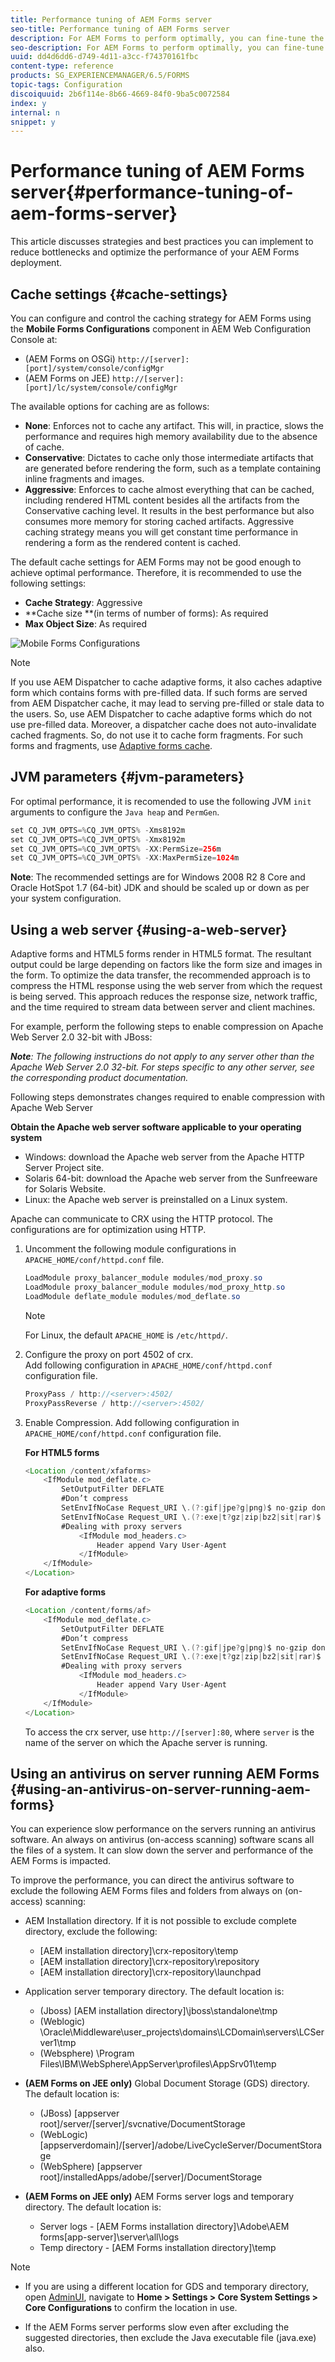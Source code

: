 ```yaml
---
title: Performance tuning of AEM Forms server
seo-title: Performance tuning of AEM Forms server
description: For AEM Forms to perform optimally, you can fine-tune the cache settings and JVM parameters. Also, using a web server can enhance the performance of AEM Forms deployment.
seo-description: For AEM Forms to perform optimally, you can fine-tune the cache settings and JVM parameters. Also, using a web server can enhance the performance of AEM Forms deployment.
uuid: dd4d6dd6-d749-4d11-a3cc-f74370161fbc
content-type: reference
products: SG_EXPERIENCEMANAGER/6.5/FORMS
topic-tags: Configuration
discoiquuid: 2b6f114e-8b66-4669-84f0-9ba5c0072584
index: y
internal: n
snippet: y
---
```


# Performance tuning of AEM Forms server{#performance-tuning-of-aem-forms-server}

This article discusses strategies and best practices you can implement to reduce bottlenecks and optimize the performance of your AEM Forms deployment.

## Cache settings {#cache-settings}

You can configure and control the caching strategy for AEM Forms using the **Mobile Forms Configurations** component in AEM Web Configuration Console at:

* (AEM Forms on OSGi) `http://[server]:[port]/system/console/configMgr`
* (AEM Forms on JEE) `http://[server]:[port]/lc/system/console/configMgr`

The available options for caching are as follows:

* **None**: Enforces not to cache any artifact. This will, in practice, slows the performance and requires high memory availability due to the absence of cache.
* **Conservative**: Dictates to cache only those intermediate artifacts that are generated before rendering the form, such as a template containing inline fragments and images.
* **Aggressive**: Enforces to cache almost everything that can be cached, including rendered HTML content besides all the artifacts from the Conservative caching level. It results in the best performance but also consumes more memory for storing cached artifacts. Aggressive caching strategy means you will get constant time performance in rendering a form as the rendered content is cached.

The default cache settings for AEM Forms may not be good enough to achieve optimal performance. Therefore, it is recommended to use the following settings:

* **Cache Strategy**: Aggressive
* **Cache size **(in terms of number of forms): As required
* **Max Object Size**: As required

![Mobile Forms Configurations](assets/snap.png)

>[!NOTE]
>
>If you use AEM Dispatcher to cache adaptive forms, it also caches adaptive form which contains forms with pre-filled data. If such forms are served from AEM Dispatcher cache, it may lead to serving pre-filled or stale data to the users. So, use AEM Dispatcher to cache adaptive forms which do not use pre-filled data. Moreover, a dispatcher cache does not auto-invalidate cached fragments. So, do not use it to cache form fragments. For such forms and fragments, use [Adaptive forms cache](../../forms/using/configure-adaptive-forms-cache.md).

## JVM parameters {#jvm-parameters}

For optimal performance, it is recomended to use the following JVM `init` arguments to configure the `Java heap` and `PermGen`.

```java
set CQ_JVM_OPTS=%CQ_JVM_OPTS% -Xms8192m
set CQ_JVM_OPTS=%CQ_JVM_OPTS% -Xmx8192m
set CQ_JVM_OPTS=%CQ_JVM_OPTS% -XX:PermSize=256m
set CQ_JVM_OPTS=%CQ_JVM_OPTS% -XX:MaxPermSize=1024m
```

**Note**: The recommended settings are for Windows 2008 R2 8 Core and Oracle HotSpot 1.7 (64-bit) JDK and should be scaled up or down as per your system configuration.

## Using a web server {#using-a-web-server}

Adaptive forms and HTML5 forms render in HTML5 format. The resultant output could be large depending on factors like the form size and images in the form. To optimize the data transfer, the recommended approach is to compress the HTML response using the web server from which the request is being served. This approach reduces the response size, network traffic, and the time required to stream data between server and client machines.

For example, perform the following steps to enable compression on Apache Web Server 2.0 32-bit with JBoss:

***Note**: The following instructions do not apply to any server other than the Apache Web Server 2.0 32-bit. For steps specific to any other server, see the corresponding product documentation.*

Following steps demonstrates changes required to enable compression with Apache Web Server

**Obtain the Apache web server software applicable to your operating system**

* Windows: download the Apache web server from the Apache HTTP Server Project site.
* Solaris 64-bit: download the Apache web server from the Sunfreeware for Solaris Website.
* Linux: the Apache web server is preinstalled on a Linux system.

Apache can communicate to CRX using the HTTP protocol. The configurations are for optimization using HTTP.

1. Uncomment the following module configurations in `APACHE_HOME/conf/httpd.conf` file.

   ```java
   LoadModule proxy_balancer_module modules/mod_proxy.so
   LoadModule proxy_balancer_module modules/mod_proxy_http.so
   LoadModule deflate_module modules/mod_deflate.so
   ```

   >[!NOTE]
   >
   >For Linux, the default `APACHE_HOME` is `/etc/httpd/`.

1. Configure the proxy on port 4502 of crx.  
   Add following configuration in `APACHE_HOME/conf/httpd.conf` configuration file.

   ```java
   ProxyPass / http://<server>:4502/
   ProxyPassReverse / http://<server>:4502/
   ```

1. Enable Compression. Add following configuration in `APACHE_HOME/conf/httpd.conf` configuration file.

   **For HTML5 forms**

   ```java
   <Location /content/xfaforms>
       <IfModule mod_deflate.c>
           SetOutputFilter DEFLATE
           #Don’t compress
           SetEnvIfNoCase Request_URI \.(?:gif|jpe?g|png)$ no-gzip dont-vary
           SetEnvIfNoCase Request_URI \.(?:exe|t?gz|zip|bz2|sit|rar)$ no-gzip dont-vary
           #Dealing with proxy servers
               <IfModule mod_headers.c>
                   Header append Vary User-Agent
               </IfModule>
       </IfModule>
   </Location>
   ```

   **For adaptive forms**

   ```java
   <Location /content/forms/af>
       <IfModule mod_deflate.c>
           SetOutputFilter DEFLATE
           #Don’t compress
           SetEnvIfNoCase Request_URI \.(?:gif|jpe?g|png)$ no-gzip dont-vary
           SetEnvIfNoCase Request_URI \.(?:exe|t?gz|zip|bz2|sit|rar)$ no-gzip dont-vary
           #Dealing with proxy servers
               <IfModule mod_headers.c>
                   Header append Vary User-Agent
               </IfModule>
       </IfModule>
   </Location>
   ```

   To access the crx server, use `http://[server]:80`, where `server` is the name of the server on which the Apache server is running.

## Using an antivirus on server running AEM Forms {#using-an-antivirus-on-server-running-aem-forms}

You can experience slow performance on the servers running an antivirus software. An always on antivirus (on-access scanning) software scans all the files of a system. It can slow down the server and performance of the AEM Forms is impacted.

To improve the performance, you can direct the antivirus software to exclude the following AEM Forms files and folders from always on (on-access) scanning:

* AEM Installation directory. If it is not possible to exclude complete directory, exclude the following:

    * [AEM installation directory]\crx-repository\temp  
    * [AEM installation directory]\crx-repository\repository
    * [AEM installation directory]\crx-repository\launchpad

* Application server temporary directory. The default location is:

    * (Jboss) [AEM installation directory]\jboss\standalone\tmp
    * (Weblogic) \Oracle\Middleware\user_projects\domains\LCDomain\servers\LCServer1\tmp
    * (Websphere) \Program Files\IBM\WebSphere\AppServer\profiles\AppSrv01\temp

* **(AEM Forms on JEE only)** Global Document Storage (GDS) directory. The default location is:

    * (JBoss) [appserver root]/server/[server]/svcnative/DocumentStorage
    * (WebLogic) [appserverdomain]/[server]/adobe/LiveCycleServer/DocumentStorage
    * (WebSphere) [appserver root]/installedApps/adobe/[server]/DocumentStorage

* **(AEM Forms on JEE only)** AEM Forms server logs and temporary directory. The default location is:

    * Server logs - [AEM Forms installation directory]\Adobe\AEM forms\[app-server]\server\all\logs
    * Temp directory - [AEM Forms installation directory]\temp

>[!NOTE]
>
>* If you are using a different location for GDS and temporary directory, open [AdminUI](http://[server]:[port]/adminui), navigate to **Home &gt; Settings &gt; Core System Settings &gt; Core Configurations** to confirm the location in use.
>
>* If the AEM Forms server performs slow even after excluding the suggested directories, then exclude the Java executable file (java.exe) also.   
>

